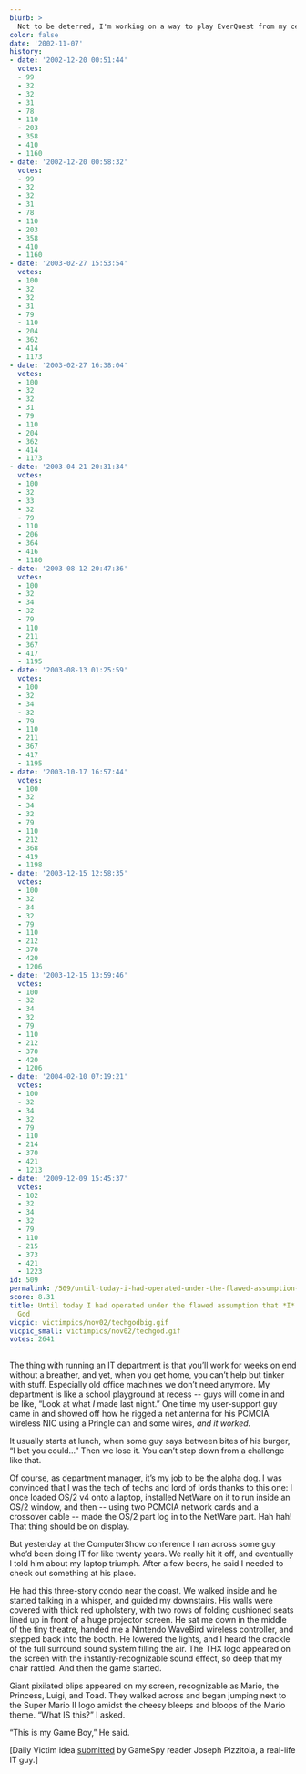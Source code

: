 ```yaml
---
blurb: >
  Not to be deterred, I'm working on a way to play EverQuest from my cell phone.
color: false
date: '2002-11-07'
history:
- date: '2002-12-20 00:51:44'
  votes:
  - 99
  - 32
  - 32
  - 31
  - 78
  - 110
  - 203
  - 358
  - 410
  - 1160
- date: '2002-12-20 00:58:32'
  votes:
  - 99
  - 32
  - 32
  - 31
  - 78
  - 110
  - 203
  - 358
  - 410
  - 1160
- date: '2003-02-27 15:53:54'
  votes:
  - 100
  - 32
  - 32
  - 31
  - 79
  - 110
  - 204
  - 362
  - 414
  - 1173
- date: '2003-02-27 16:38:04'
  votes:
  - 100
  - 32
  - 32
  - 31
  - 79
  - 110
  - 204
  - 362
  - 414
  - 1173
- date: '2003-04-21 20:31:34'
  votes:
  - 100
  - 32
  - 33
  - 32
  - 79
  - 110
  - 206
  - 364
  - 416
  - 1180
- date: '2003-08-12 20:47:36'
  votes:
  - 100
  - 32
  - 34
  - 32
  - 79
  - 110
  - 211
  - 367
  - 417
  - 1195
- date: '2003-08-13 01:25:59'
  votes:
  - 100
  - 32
  - 34
  - 32
  - 79
  - 110
  - 211
  - 367
  - 417
  - 1195
- date: '2003-10-17 16:57:44'
  votes:
  - 100
  - 32
  - 34
  - 32
  - 79
  - 110
  - 212
  - 368
  - 419
  - 1198
- date: '2003-12-15 12:58:35'
  votes:
  - 100
  - 32
  - 34
  - 32
  - 79
  - 110
  - 212
  - 370
  - 420
  - 1206
- date: '2003-12-15 13:59:46'
  votes:
  - 100
  - 32
  - 34
  - 32
  - 79
  - 110
  - 212
  - 370
  - 420
  - 1206
- date: '2004-02-10 07:19:21'
  votes:
  - 100
  - 32
  - 34
  - 32
  - 79
  - 110
  - 214
  - 370
  - 421
  - 1213
- date: '2009-12-09 15:45:37'
  votes:
  - 102
  - 32
  - 34
  - 32
  - 79
  - 110
  - 215
  - 373
  - 421
  - 1223
id: 509
permalink: /509/until-today-i-had-operated-under-the-flawed-assumption-that-i-was-the-tech-god/
score: 8.31
title: Until today I had operated under the flawed assumption that *I* was the tech
  God
vicpic: victimpics/nov02/techgodbig.gif
vicpic_small: victimpics/nov02/techgod.gif
votes: 2641
---
```


The thing with running an IT department is that you’ll work for weeks on
end without a breather, and yet, when you get home, you can’t help but
tinker with stuff. Especially old office machines we don’t need anymore.
My department is like a school playground at recess -- guys will come in
and be like, “Look at what *I* made last night.” One time my
user-support guy came in and showed off how he rigged a net antenna for
his PCMCIA wireless NIC using a Pringle can and some wires, *and it
worked.*

It usually starts at lunch, when some guy says between bites of his
burger, “I bet you could...” Then we lose it. You can’t step down from a
challenge like that.

Of course, as department manager, it’s my job to be the alpha dog. I was
convinced that I was the tech of techs and lord of lords thanks to this
one: I once loaded OS/2 v4 onto a laptop, installed NetWare on it to run
inside an OS/2 window, and then -- using two PCMCIA network cards and a
crossover cable -- made the OS/2 part log in to the NetWare part. Hah
hah! That thing should be on display.

But yesterday at the ComputerShow conference I ran across some guy who’d
been doing IT for like twenty years. We really hit it off, and
eventually I told him about my laptop triumph. After a few beers, he
said I needed to check out something at his place.

He had this three-story condo near the coast. We walked inside and he
started talking in a whisper, and guided my downstairs. His walls were
covered with thick red upholstery, with two rows of folding cushioned
seats lined up in front of a huge projector screen. He sat me down in
the middle of the tiny theatre, handed me a Nintendo WaveBird wireless
controller, and stepped back into the booth. He lowered the lights, and
I heard the crackle of the full surround sound system filling the air.
The THX logo appeared on the screen with the instantly-recognizable
sound effect, so deep that my chair rattled. And then the game started.

Giant pixilated blips appeared on my screen, recognizable as Mario, the
Princess, Luigi, and Toad. They walked across and began jumping next to
the Super Mario II logo amidst the cheesy bleeps and bloops of the Mario
theme. “What IS this?” I asked.

“This is my Game Boy,” He said.

\[Daily Victim idea [submitted](mailto:feedback@gamespy.com) by GameSpy
reader Joseph Pizzitola, a real-life IT guy.\]